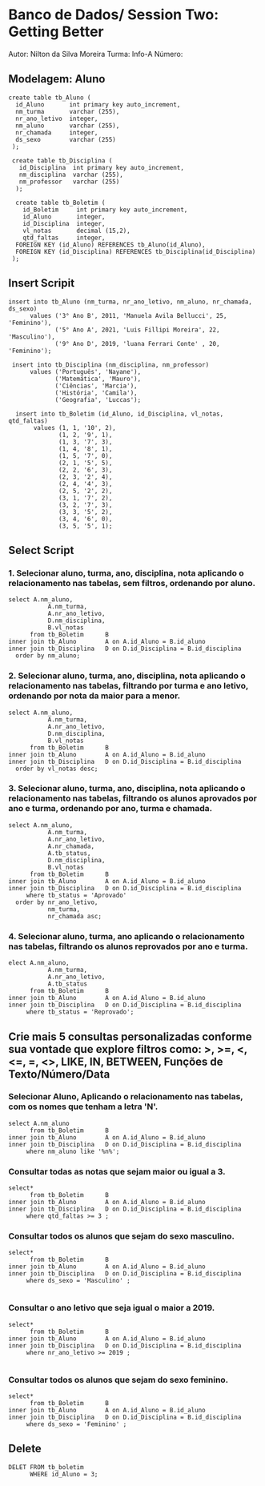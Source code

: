 # Banco de Dados/ Session Two: Getting Better

Autor: Nilton da Silva Moreira
Turma: Info-A
Número: 

## Modelagem: Aluno

```sql=
create table tb_Aluno (
  id_Aluno       int primary key auto_increment,
  nm_turma       varchar (255),
  nr_ano_letivo  integer,
  nm_aluno       varchar (255), 
  nr_chamada     integer,
  ds_sexo        varchar (255)
 );
 
 create table tb_Disciplina (
   id_Disciplina  int primary key auto_increment,
   nm_disciplina  varchar (255),
   nm_professor   varchar (255)
  );
  
  create table tb_Boletim (
    id_Boletim     int primary key auto_increment,
    id_Aluno       integer,
    id_Disciplina  integer,
    vl_notas       decimal (15,2),
    qtd_faltas     integer,
  FOREIGN KEY (id_Aluno) REFERENCES tb_Aluno(id_Aluno),
  FOREIGN KEY (id_Disciplina) REFERENCES tb_Disciplina(id_Disciplina)
 );
```

## Insert Scripit

```sql=
insert into tb_Aluno (nm_turma, nr_ano_letivo, nm_aluno, nr_chamada, ds_sexo) 
      values ('3° Ano B', 2011, 'Manuela Avila Bellucci', 25, 'Feminino'),
             ('5° Ano A', 2021, 'Luis Fillipi Moreira', 22, 'Masculino'),
             ('9° Ano D', 2019, 'luana Ferrari Conte' , 20, 'Feminino');
                      
 insert into tb_Disciplina (nm_disciplina, nm_professor)
      values ('Português', 'Nayane'),
             ('Matemática', 'Mauro'),
             ('Ciências', 'Marcia'),
             ('História', 'Camila'),
             ('Geografia', 'Luccas');
             
  insert into tb_Boletim (id_Aluno, id_Disciplina, vl_notas, qtd_faltas)
       values (1, 1, '10', 2),
              (1, 2, '9', 1),
              (1, 3, '7', 3),
              (1, 4, '8', 1),
              (1, 5, '7', 0),
              (2, 1, '5', 5),
              (2, 2, '6', 3),
              (2, 3, '2', 4),
              (2, 4, '4', 3),
              (2, 5, '2', 2),
              (3, 1, '7', 2),
              (3, 2, '7', 3),
              (3, 3, '5', 2),
              (3, 4, '6', 0),
              (3, 5, '5', 1);
```

## Select Script

### 1. Selecionar aluno, turma, ano, disciplina, nota aplicando o relacionamento nas tabelas, sem filtros, ordenando por aluno.
    
```sql=
select A.nm_aluno,
           A.nm_turma,
           A.nr_ano_letivo,
           D.nm_disciplina,
           B.vl_notas
      from tb_Boletim      B
inner join tb_Aluno        A on A.id_Aluno = B.id_aluno
inner join tb_Disciplina   D on D.id_Disciplina = B.id_disciplina
  order by nm_aluno;
```

### 2. Selecionar aluno, turma, ano, disciplina, nota aplicando o relacionamento nas tabelas, filtrando por turma e ano letivo, ordenando por nota da maior para a menor.

```sql=
select A.nm_aluno,
           A.nm_turma,
           A.nr_ano_letivo,
           D.nm_disciplina,
           B.vl_notas
      from tb_Boletim      B
inner join tb_Aluno        A on A.id_Aluno = B.id_aluno
inner join tb_Disciplina   D on D.id_Disciplina = B.id_disciplina
  order by vl_notas desc;
```

### 3. Selecionar aluno, turma, ano, disciplina, nota aplicando o relacionamento nas tabelas, filtrando os alunos aprovados por ano e turma, ordenando por ano, turma e chamada.

```sql=
select A.nm_aluno,
           A.nm_turma,
           A.nr_ano_letivo,
           A.nr_chamada,
           A.tb_status,
           D.nm_disciplina,
           B.vl_notas
      from tb_Boletim      B
inner join tb_Aluno        A on A.id_Aluno = B.id_aluno
inner join tb_Disciplina   D on D.id_Disciplina = B.id_disciplina
     where tb_status = 'Aprovado'
  order by nr_ano_letivo, 
           nm_turma, 
           nr_chamada asc;
```

### 4. Selecionar aluno, turma, ano aplicando o relacionamento nas tabelas, filtrando os alunos reprovados por ano e turma.

```sql=
elect A.nm_aluno,
           A.nm_turma,
           A.nr_ano_letivo,
           A.tb_status
      from tb_Boletim      B
inner join tb_Aluno        A on A.id_Aluno = B.id_aluno
inner join tb_Disciplina   D on D.id_Disciplina = B.id_disciplina
     where tb_status = 'Reprovado';
```

## Crie mais 5 consultas personalizadas conforme sua vontade que explore filtros como: >, >=, <, <=, =, <>, LIKE, IN, BETWEEN, Funções de Texto/Número/Data

### Selecionar Aluno, Aplicando o relacionamento nas tabelas, com os nomes que tenham a letra 'N'.

```sql=
select A.nm_aluno
      from tb_Boletim      B
inner join tb_Aluno        A on A.id_Aluno = B.id_aluno
inner join tb_Disciplina   D on D.id_Disciplina = B.id_disciplina
     where nm_aluno like '%n%';

```

### Consultar todas as notas que sejam maior ou igual a 3.

```sql=
select*
      from tb_Boletim      B
inner join tb_Aluno        A on A.id_Aluno = B.id_aluno
inner join tb_Disciplina   D on D.id_Disciplina = B.id_disciplina
     where qtd_faltas >= 3 ;

```

### Consultar todos os alunos que sejam do sexo masculino.

```sql=
select*
      from tb_Boletim      B
inner join tb_Aluno        A on A.id_Aluno = B.id_aluno
inner join tb_Disciplina   D on D.id_Disciplina = B.id_disciplina
     where ds_sexo = 'Masculino' ;
     
```

### Consultar o ano letivo que seja igual o maior a 2019.

```sql=
select*
      from tb_Boletim      B
inner join tb_Aluno        A on A.id_Aluno = B.id_aluno
inner join tb_Disciplina   D on D.id_Disciplina = B.id_disciplina
     where nr_ano_letivo >= 2019 ;
          
```

### Consultar todos os alunos que sejam do sexo feminino.

```sql=
select*
      from tb_Boletim      B
inner join tb_Aluno        A on A.id_Aluno = B.id_aluno
inner join tb_Disciplina   D on D.id_Disciplina = B.id_disciplina
     where ds_sexo = 'Feminino' ;
```

## Delete

```sql=
DELET FROM tb_boletim
      WHERE id_Aluno = 3;
```